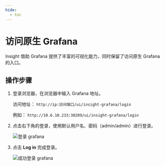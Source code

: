 ```yaml
---
hide:
  - toc
---
```


# 访问原生 Grafana

Insight 借助 Grafana 提供了丰富的可视化能力，同时保留了访问原生 Grafana 的入口。

## 操作步骤

1. 登录浏览器，在浏览器中输入 Grafana 地址。

    访问地址： `http://ip:访问端口/ui/insight-grafana/login`

    例如： `http://10.6.10.233:30209/ui/insight-grafana/login`

2. 点击右下角的登录，使用默认用户名、密码（admin/admin）进行登录。

    ![登录 grafana](https://docs.daocloud.io/daocloud-docs-images/docs/insight/images/grafana02.png)

3. 点击 __Log in__ 完成登录。

    ![成功登录 grafana](https://docs.daocloud.io/daocloud-docs-images/docs/insight/images/grafana03.png)
